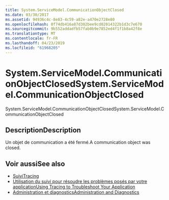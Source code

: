 ```yaml
---
title: System.ServiceModel.CommunicationObjectClosed
ms.date: 03/30/2017
ms.assetid: 94936c4c-8e83-4c59-a82e-a470e2728e80
ms.openlocfilehash: 0f74db416a87d302bee9cd02014322b1d3c7e670
ms.sourcegitcommit: 9b552addadfb57fab0b9e7852ed4f1f1b8a42f8e
ms.translationtype: MT
ms.contentlocale: fr-FR
ms.lasthandoff: 04/23/2019
ms.locfileid: "61968205"
---
```

# <a name="systemservicemodelcommunicationobjectclosed"></a><span data-ttu-id="aae12-102">System.ServiceModel.CommunicationObjectClosed</span><span class="sxs-lookup"><span data-stu-id="aae12-102">System.ServiceModel.CommunicationObjectClosed</span></span>
<span data-ttu-id="aae12-103">System.ServiceModel.CommunicationObjectClosed</span><span class="sxs-lookup"><span data-stu-id="aae12-103">System.ServiceModel.CommunicationObjectClosed</span></span>  
  
## <a name="description"></a><span data-ttu-id="aae12-104">Description</span><span class="sxs-lookup"><span data-stu-id="aae12-104">Description</span></span>  
 <span data-ttu-id="aae12-105">Un objet de communication a été fermé.</span><span class="sxs-lookup"><span data-stu-id="aae12-105">A communication object was closed.</span></span>  
  
## <a name="see-also"></a><span data-ttu-id="aae12-106">Voir aussi</span><span class="sxs-lookup"><span data-stu-id="aae12-106">See also</span></span>

- [<span data-ttu-id="aae12-107">Suivi</span><span class="sxs-lookup"><span data-stu-id="aae12-107">Tracing</span></span>](../../../../../docs/framework/wcf/diagnostics/tracing/index.md)
- [<span data-ttu-id="aae12-108">Utilisation du suivi pour résoudre les problèmes posés par votre application</span><span class="sxs-lookup"><span data-stu-id="aae12-108">Using Tracing to Troubleshoot Your Application</span></span>](../../../../../docs/framework/wcf/diagnostics/tracing/using-tracing-to-troubleshoot-your-application.md)
- [<span data-ttu-id="aae12-109">Administration et diagnostics</span><span class="sxs-lookup"><span data-stu-id="aae12-109">Administration and Diagnostics</span></span>](../../../../../docs/framework/wcf/diagnostics/index.md)
